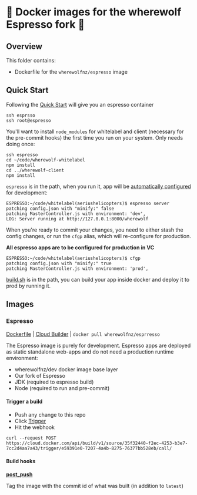 # :whale: Docker images for the wherewolf Espresso fork :whale:

## Overview

This folder contains:

* Dockerfile for the `wherewolfnz/espresso` image

## Quick Start

Following the [Quick Start](https://github.com/WherewolfNZ/docker#quick-start) will give you an espresso container

```
ssh esprsso
ssh root@espresso
```

You'll want to install `node_modules` for whitelabel and client (necessary for the pre-commit hooks) the first time you run on your system. Only needs doing once:

```
ssh espresso
cd ~/code/wherewolf-whitelabel
npm install
cd ../wherewolf-client
npm install
```

`espresso` is in the path, when you run it, app will be [automatically configured](https://github.com/WherewolfNZ/helperscripts/blob/master/configure_espresso.sh) for development:

```
ESPRESSO:~/code/whitelabel(aeriushelicopters)$ espresso server
patching config.json with "minify:" false
patching MasterController.js with environment: 'dev',
LOG: Server running at http://127.0.0.1:8000/wherewolf
```

When you're ready to commit your changes, you need to either stash the config changes, or run the `cfgp` alias, which will re-configure for production.

**All espresso apps are to be configured for production in VC**

```
ESPRESSO:~/code/whitelabel(aeriushelicopters)$ cfgp
patching config.json with "minify:" true
patching MasterController.js with environment: 'prod',
```

[build.sh](https://github.com/WherewolfNZ/helperscripts/blob/master/build.sh) is in the path, you can build your app inside docker and deploy it to prod by running it.

## Images

### Espresso

[Dockerfile](https://github.com/WherewolfNZ/Espresso/blob/master/docker/Dockerfile) | [Cloud Builder](https://cloud.docker.com/app/wherewolfnz/repository/docker/wherewolfnz/espresso/general) | `docker pull wherewolfnz/esprresso`

The Espresso image is purely for development. Espresso apps are deployed as static standalone web-apps and do not need a production runtime environment:

* wherewolfnz/dev docker image base layer
* Our fork of Espresso
* JDK (required to espresso build)
* Node (required to run and pre-commit)

#### Trigger a build

* Push any change to this repo
* Click [Trigger](https://cloud.docker.com/app/wherewolfnz/repository/docker/wherewolfnz/espresso/builds)
* Hit the webhook

```
curl --request POST https://cloud.docker.com/api/build/v1/source/35f32440-f2ec-4253-b3e7-7cc2d4aa7a43/trigger/e59391e0-7207-4a4b-8275-76377bb528eb/call/
```

#### Build hooks

**[post_push](https://github.com/WherewolfNZ/Espresso/blob/master/docker/hooks/post_push)**

Tag the image with the commit id of what was built (in addition to `latest`)
